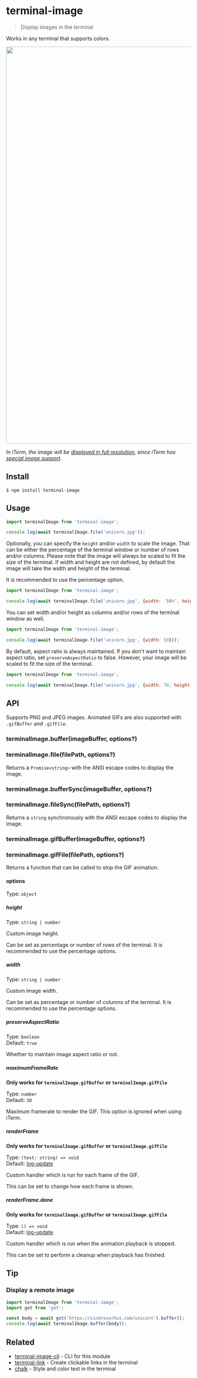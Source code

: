 # terminal-image

> Display images in the terminal

Works in any terminal that supports colors.

<img src="screenshot.png" width="1082">

*In iTerm, the image will be [displayed in full resolution](screenshot-iterm.jpg), since iTerm has [special image support](https://www.iterm2.com/documentation-images.html).*

## Install

```
$ npm install terminal-image
```

## Usage

```js
import terminalImage from 'terminal-image';

console.log(await terminalImage.file('unicorn.jpg'));
```

Optionally, you can specify the `height` and/or `width` to scale the image. That can be either the percentage of the terminal window or number of rows and/or columns. Please note that the image will always be scaled to fit the size of the terminal. If width and height are not defined, by default the image will take the width and height of the terminal.

It is recommended to use the percentage option.

```js
import terminalImage from 'terminal-image';

console.log(await terminalImage.file('unicorn.jpg', {width: '50%', height: '50%'}));
```

You can set width and/or height as columns and/or rows of the terminal window as well.

```js
import terminalImage from 'terminal-image';

console.log(await terminalImage.file('unicorn.jpg', {width: 50}));
```

By default, aspect ratio is always maintained. If you don't want to maintain aspect ratio, set `preserveAspectRatio` to false. However, your image will be scaled to fit the size of the terminal.

```js
import terminalImage from 'terminal-image';

console.log(await terminalImage.file('unicorn.jpg', {width: 70, height: 50, preserveAspectRatio: false}));
```

## API

Supports PNG and JPEG images. Animated GIFs are also supported with `.gifBuffer` and `.gifFile`.

### terminalImage.buffer(imageBuffer, options?)
### terminalImage.file(filePath, options?)

Returns a `Promise<string>` with the ANSI escape codes to display the image.

### terminalImage.bufferSync(imageBuffer, options?)
### terminalImage.fileSync(filePath, options?)

Returns a `string` synchronously with the ANSI escape codes to display the image.

### terminalImage.gifBuffer(imageBuffer, options?)
### terminalImage.gifFile(filePath, options?)

Returns a function that can be called to stop the GIF animation.

#### options

Type: `object`

##### height

Type: `string | number`

Custom image height.

Can be set as percentage or number of rows of the terminal. It is recommended to use the percentage options.

##### width

Type: `string | number`

Custom image width.

Can be set as percentage or number of columns of the terminal. It is recommended to use the percentage options.

##### preserveAspectRatio

Type: `boolean`\
Default: `true`

Whether to maintain image aspect ratio or not.

##### maximumFrameRate

**Only works for `terminalImage.gifBuffer` or `terminalImage.gifFile`**

Type: `number`\
Default: `30`

Maximum framerate to render the GIF. This option is ignored when using iTerm.

##### renderFrame

**Only works for `terminalImage.gifBuffer` or `terminalImage.gifFile`**

Type: `(text: string) => void`\
Default: [log-update](https://github.com/sindresorhus/log-update)

Custom handler which is run for each frame of the GIF.

This can be set to change how each frame is shown.

##### renderFrame.done

**Only works for `terminalImage.gifBuffer` or `terminalImage.gifFile`**

Type: `() => void`\
Default: [log-update](https://github.com/sindresorhus/log-update)

Custom handler which is run when the animation playback is stopped.

This can be set to perform a cleanup when playback has finished.

## Tip

### Display a remote image

```js
import terminalImage from 'terminal-image';
import got from 'got';

const body = await got('https://sindresorhus.com/unicorn').buffer();
console.log(await terminalImage.buffer(body));
```

## Related

- [terminal-image-cli](https://github.com/sindresorhus/terminal-image-cli) - CLI for this module
- [terminal-link](https://github.com/sindresorhus/terminal-link) - Create clickable links in the terminal
- [chalk](https://github.com/chalk/chalk) - Style and color text in the terminal

